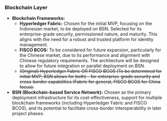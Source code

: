 ### Blockchain Layer

*   **Blockchain Frameworks:**
    *   **Hyperledger Fabric:** Chosen for the initial MVP, focusing on the Indonesian market, to be deployed on BSN. Selected for its enterprise-grade security, permissioned nature, and maturity. This aligns with the need for a robust and trusted platform for identity management.
    *   **FISCO BCOS:** To be considered for future expansion, particularly for the Chinese market, due to its performance and alignment with Chinese regulatory requirements. The architecture will be designed to allow for future integration or parallel deployment on BSN.
    *   ~~(Original) Hyperledger Fabric OR FISCO BCOS (To be determined for initial MVP, BSN allows for both) - for enterprise-grade security and cross-border capabilities (Fabric for general, FISCO BCOS for China focus).~~
*   **BSN (Blockchain-based Service Network):** Chosen as the primary deployment infrastructure for its cost-effectiveness, support for multiple blockchain frameworks (including Hyperledger Fabric and FISCO BCOS), and its potential to facilitate cross-border interoperability in later project phases. 